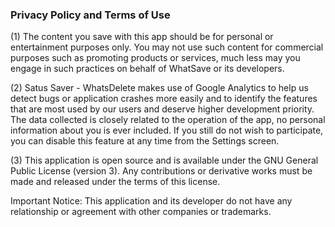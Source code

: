 ### Privacy Policy and Terms of Use

(1) The content you save with this app should be for personal or entertainment purposes only.
You may not use such content for commercial purposes such as promoting products or services, much less may you engage in such practices on behalf of WhatSave or its developers.

(2) Satus Saver - WhatsDelete makes use of Google Analytics to help us detect bugs or application crashes more easily and to identify the features that are most used by our users and deserve higher development priority.
The data collected is closely related to the operation of the app, no personal information about you is ever included.
If you still do not wish to participate, you can disable this feature at any time from the Settings screen.

(3) This application is open source and is available under the GNU General Public License (version 3).
Any contributions or derivative works must be made and released under the terms of this license.

Important Notice:
This application and its developer do not have any relationship or agreement with other companies or trademarks.
